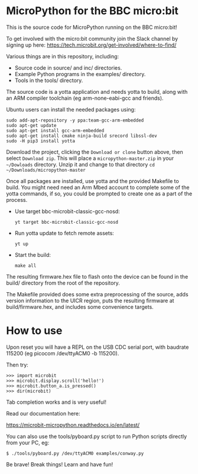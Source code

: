 MicroPython for the BBC micro:bit
=================================

This is the source code for MicroPython running on the BBC micro:bit!

To get involved with the micro:bit community join the Slack channel by signing up here:
https://tech.microbit.org/get-involved/where-to-find/

Various things are in this repository, including:
- Source code in source/ and inc/ directories.
- Example Python programs in the examples/ directory.
- Tools in the tools/ directory.

The source code is a yotta application and needs yotta to build, along
with an ARM compiler toolchain (eg arm-none-eabi-gcc and friends).

Ubuntu users can install the needed packages using:
```
sudo add-apt-repository -y ppa:team-gcc-arm-embedded
sudo apt-get update
sudo apt-get install gcc-arm-embedded
sudo apt-get install cmake ninja-build srecord libssl-dev
sudo -H pip3 install yotta
```

Download the project, clicking the `Download or clone` button above, then select 
`Download zip`. This will place a `micropython-master.zip` in your `~/Dowloads`
directory. Unzip it and change to that directory
`cd ~/Downloads/micropython-master`

Once all packages are installed, use yotta and the provided Makefile to build.
You might need need an Arm Mbed account to complete some of the yotta commands,
if so, you could be prompted to create one as a part of the process.

- Use target bbc-microbit-classic-gcc-nosd:

  ```
  yt target bbc-microbit-classic-gcc-nosd
  ```

- Run yotta update to fetch remote assets:

  ```
  yt up
  ```

- Start the build:

  ```
  make all
  ```

The resulting firmware.hex file to flash onto the device can be
found in the build/ directory from the root of the repository.

The Makefile provided does some extra preprocessing of the source,
adds version information to the UICR region, puts the resulting
firmware at build/firmware.hex, and includes some convenience targets.

How to use
==========

Upon reset you will have a REPL on the USB CDC serial port, with baudrate
115200 (eg picocom /dev/ttyACM0 -b 115200).

Then try:

    >>> import microbit
    >>> microbit.display.scroll('hello!')
    >>> microbit.button_a.is_pressed()
    >>> dir(microbit)

Tab completion works and is very useful!

Read our documentation here:

https://microbit-micropython.readthedocs.io/en/latest/

You can also use the tools/pyboard.py script to run Python scripts directly
from your PC, eg:

    $ ./tools/pyboard.py /dev/ttyACM0 examples/conway.py

Be brave! Break things! Learn and have fun!
